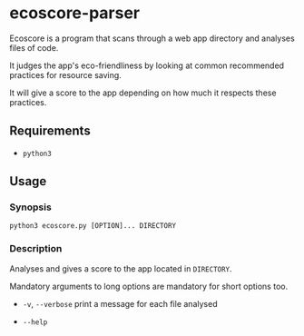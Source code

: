 # ecoscore-parser

Ecoscore is a program that scans through a web app directory and analyses files of code.

It judges the app's eco-friendliness by looking at common recommended practices for resource saving.

It will give a score to the app depending on how much it respects these practices.

## Requirements

* `python3`

## Usage

### Synopsis

```
python3 ecoscore.py [OPTION]... DIRECTORY
```

### Description

Analyses and gives a score to the app located in `DIRECTORY`.

Mandatory arguments to long options are mandatory for short options too.

* `-v`, `--verbose`
  print a message for each file analysed

* `--help`
